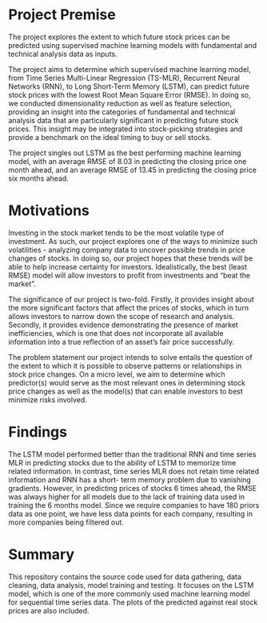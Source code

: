 # Project Premise
The project explores the extent to which future stock prices can be predicted using supervised machine learning models with fundamental and technical analysis data as inputs. 

The project aims to determine which supervised machine learning model, from Time Series Multi-Linear Regression (TS-MLR), Recurrent Neural Networks (RNN), to Long Short-Term Memory (LSTM), can predict future stock prices with the lowest Root Mean Square Error (RMSE). In doing so, we conducted dimensionality reduction as well as feature selection, providing an insight into the categories of fundamental and technical analysis data that are particularly significant in predicting future stock prices. This insight may be integrated into stock-picking strategies and provide a benchmark on the ideal timing to buy or sell stocks.

The project singles out LSTM as the best performing machine learning model, with an average RMSE of 8.03 in predicting the closing price one month ahead, and an average RMSE of 13.45 in predicting the closing price six months ahead.

# Motivations

Investing in the stock market tends to be the most volatile type of investment. As such, our project explores one of the ways to minimize such volatilities - analyzing company data to uncover possible trends in price changes of stocks. In doing so, our project hopes that these trends will be able to help increase certainty for investors. Idealistically, the best (least RMSE) model will allow investors to profit from investments and “beat the market”. 

The significance of our project is two-fold. Firstly, it provides insight about the more significant factors that affect the prices of stocks, which in turn allows investors to narrow down the scope of research and analysis. Secondly, it provides evidence demonstrating the presence of market inefficiencies, which is one that does not incorporate all available information into a true reflection of an asset’s fair price successfully.   

The problem statement our project intends to solve entails the question of the extent to which it is possible to observe patterns or relationships in stock price changes. On a micro level, we aim to determine which predictor(s) would serve as the most relevant ones in determining stock price changes as well as the model(s) that can enable investors to best minimize risks involved.

# Findings

The LSTM model performed better than the traditional RNN and time series MLR in predicting stocks due to the ability of LSTM to memorize time related information. In contrast, time series MLR does not retain time related information and RNN has a short- term memory problem due to vanishing gradients. However, in predicting prices of stocks 6 times ahead, the RMSE was always higher for all models due to the lack of training data used in training the 6 months model. Since we require companies to have 180 priors data as one point, we have less data points for each company, resulting in more companies being filtered out.


# Summary
This repository contains the source code used for data gathering, data cleaning, data analysis, model training and testing. It focuses on the LSTM model, which is one of the more commonly used machine learning model for sequential time series data. The plots of the predicted against real stock prices are also included. 

